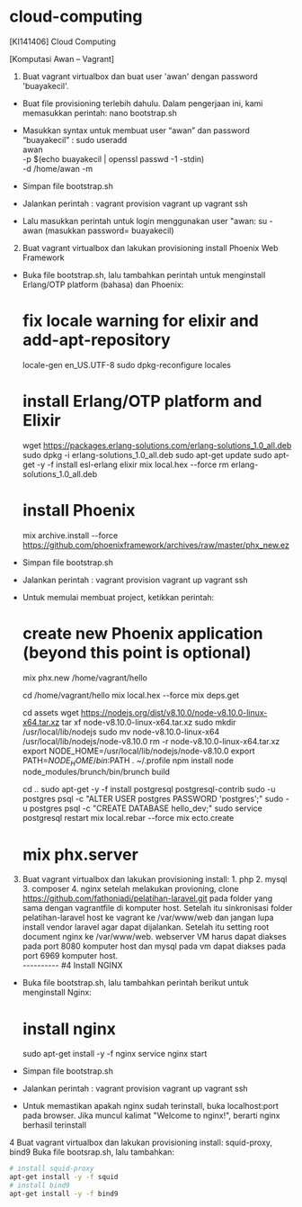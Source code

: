 # cloud-computing
[KI141406] Cloud Computing

[Komputasi Awan – Vagrant]

1. Buat vagrant virtualbox dan buat user 'awan' dengan password 'buayakecil'.
- Buat file provisioning terlebih dahulu. Dalam pengerjaan ini, kami memasukkan perintah:
	nano bootstrap.sh				
- Masukkan syntax untuk membuat user “awan” dan password “buayakecil” :
  sudo useradd \
  awan \
  -p $(echo buayakecil | openssl passwd -1 -stdin) \
  -d /home/awan -m

- Simpan file bootstrap.sh

- Jalankan perintah :
	vagrant provision
	vagrant up
	vagrant ssh

- Lalu masukkan perintah untuk login menggunakan user "awan:
	su - awan
	(masukkan password= buayakecil)

2. Buat vagrant virtualbox dan lakukan provisioning install Phoenix Web Framework
- Buka file bootstrap.sh, lalu tambahkan perintah untuk menginstall Erlang/OTP platform (bahasa) dan Phoenix:
	# fix locale warning for elixir and add-apt-repository
	locale-gen en_US.UTF-8
	sudo dpkg-reconfigure locales
	# install Erlang/OTP platform and Elixir
	wget https://packages.erlang-solutions.com/erlang-solutions_1.0_all.deb
	sudo dpkg -i erlang-solutions_1.0_all.deb
	sudo apt-get update
	sudo apt-get -y -f install esl-erlang elixir
	mix local.hex --force
	rm erlang-solutions_1.0_all.deb
	# install Phoenix
	mix archive.install --force https://github.com/phoenixframework/archives/raw/master/phx_new.ez

- Simpan file bootstrap.sh

- Jalankan perintah :
	vagrant provision
	vagrant up
	vagrant ssh

- Untuk memulai membuat project, ketikkan perintah:
	# create new Phoenix application (beyond this point is optional)
	mix phx.new /home/vagrant/hello

	cd /home/vagrant/hello
	mix local.hex --force
	mix deps.get

	cd assets
	wget https://nodejs.org/dist/v8.10.0/node-v8.10.0-linux-x64.tar.xz
	tar xf node-v8.10.0-linux-x64.tar.xz
	sudo mkdir /usr/local/lib/nodejs
	sudo mv node-v8.10.0-linux-x64 /usr/local/lib/nodejs/node-v8.10.0
	rm -r node-v8.10.0-linux-x64.tar.xz
	export NODE_HOME=/usr/local/lib/nodejs/node-v8.10.0
	export PATH=$NODE_HOME/bin:$PATH
	. ~/.profile
	npm install
	node node_modules/brunch/bin/brunch build

	cd ..
	sudo apt-get -y -f install postgresql postgresql-contrib
	sudo -u postgres psql -c "ALTER USER postgres PASSWORD 'postgres';"
	sudo -u postgres psql -c "CREATE DATABASE hello_dev;"
	sudo service postgresql restart
	mix local.rebar --force
	mix ecto.create
	# mix phx.server

3. Buat vagrant virtualbox dan lakukan provisioning install:
		1.	php
		2.	mysql
		3.	composer
		4.	nginx
		setelah melakukan provioning, clone https://github.com/fathoniadi/pelatihan-laravel.git pada 	folder yang sama dengan vagrantfile di komputer host. Setelah itu sinkronisasi folder 	pelatihan-laravel host ke vagrant ke /var/www/web dan jangan lupa install vendor laravel 	agar dapat dijalankan. Setelah itu setting root document nginx ke /var/www/web. webserver 	VM harus dapat diakses pada port 8080 komputer host dan mysql pada vm dapat diakses 	pada port 6969 komputer host.		
		----------
		#4 Install NGINX
- Buka file bootstrap.sh, lalu tambahkan perintah berikut untuk menginstall Nginx:
	# install nginx
	sudo apt-get install -y -f nginx
	service nginx start

- Simpan file bootstrap.sh

- Jalankan perintah :
	vagrant provision
	vagrant up
	vagrant ssh

- Untuk memastikan apakah nginx sudah terinstall, buka localhost:port pada browser. Jika muncul kalimat "Welcome to nginx!", berarti nginx berhasil terinstall

4 Buat vagrant virtualbox dan lakukan provisioning install: squid-proxy, bind9
Buka file bootsrap.sh, lalu tambahkan:
```bash
# install squid-proxy
apt-get install -y -f squid
# install bind9
apt-get install -y -f bind9
```
